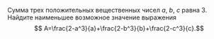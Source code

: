 Сумма трех положительных вещественных чисел $a$, $b$, $c$  равна $3$. Найдите наименьшее возможное значение выражения $$ A=\frac{2-a^3}{a}+\frac{2-b^3}{b}+\frac{2-c^3}{c}.$$